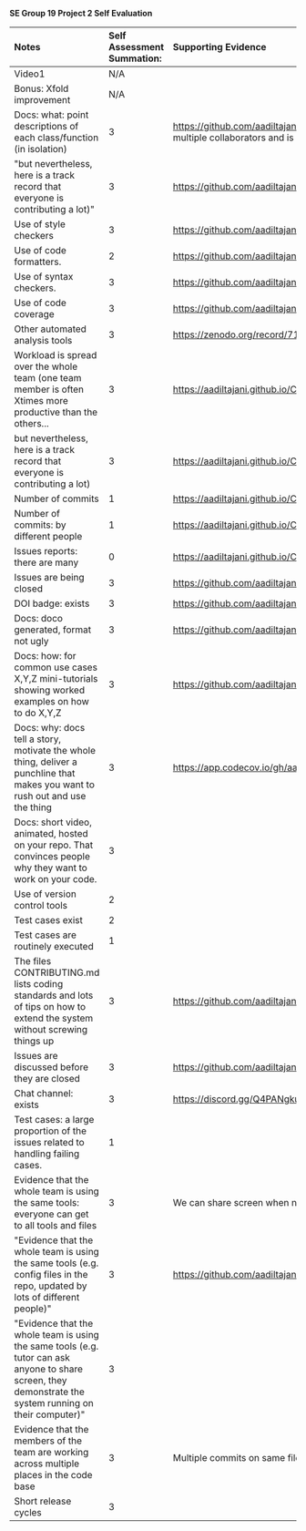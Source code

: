 **SE Group 19 Project 2 Self Evaluation**


| Notes                                                                                                                                                                                                             | Self Assessment Summation: | Supporting Evidence                                                |
|:------------------------------------------------------------------------------------------------------------------------------------------------------------------------------------------------------------------|:---------------------------|:-------------------------------------------------------------------|
| Video1                                                                                                                                                                                                            | N/A                        ||     |
| Bonus: Xfold improvement	                                                                                                                                                                                                            | N/A                        ||     |
| Docs: what: point descriptions of each class/function (in isolation)	                                                                                                        | 3                          | https://github.com/aadiltajani/CodeSten/graphs/contributors   each file has multiple collaborators and is divided     |
| "but nevertheless, here is a track record that everyone is contributing a lot)"                                                                                                                                   | 3                          | https://github.com/aadiltajani/CodeSten/graphs/contributors        |
| Use of style checkers	                                                                                                                                                                                               | 3                          | https://github.com/aadiltajani/CodeSten                            |
| Use of code formatters.	                                                                                                                                                                            | 2                          | https://github.com/aadiltajani/CodeSten/graphs/contributors        |
| Use of syntax checkers.	                                                                                                                                                                                   | 3                          | https://github.com/aadiltajani/CodeSten/issues                     |
| Use of code coverage                                                                                                                                                                                           | 3                          | https://github.com/aadiltajani/CodeSten/issues                     |
| Other automated analysis tools                                                                                                                                                                                                | 3                          | https://zenodo.org/record/7154269#.Y0N09OzMJhE                     |
| Workload is spread over the whole team (one team member is often Xtimes more productive than the others...                                                                                                                                                                         | 3                          | https://aadiltajani.github.io/CodeSten/                           |
| but nevertheless, here is a track record that everyone is contributing a lot)                                                                                                                                            | 3                          | https://aadiltajani.github.io/CodeSten/                            |
| Number of commits                                                                                                               | 1                          | https://aadiltajani.github.io/CodeSten/    |
| Number of commits: by different people	                                                                                   | 1                          |https://aadiltajani.github.io/CodeSten/     |
| Issues reports: there are many	                                                                                                     | 0                          |https://aadiltajani.github.io/CodeSten/     |
| Issues are being closed	                                                                                                                                                                                      | 3                          | https://github.com/aadiltajani/CodeSten                            |
| DOI badge: exists                                                                                                                                                                                           | 3                          |https://github.com/aadiltajani/CodeSten/blob/main/.github/workflows/main.yml     |
| Docs: doco generated, format not ugly                                                                                                                                                                                      | 3                          |https://github.com/aadiltajani/CodeSten/blob/main/.github/workflows/main.yml     |
| Docs: how: for common use cases X,Y,Z mini-tutorials showing worked examples on how to do X,Y,Z                                                                                                                                                                                           | 3                          |https://github.com/aadiltajani/CodeSten/blob/main/.github/workflows/main.yml     |
| Docs: why: docs tell a story, motivate the whole thing, deliver a punchline that makes you want to rush out and use the thing                                                                                                                                                                                            | 3                          | https://app.codecov.io/gh/aadiltajani/CodeSten                     |
| Docs: short video, animated, hosted on your repo. That convinces people why they want to work on your code.                                                                                                                                                                             | 3                          ||     |
| Use of version control tools                                                                                                                                                                                             | 2                          ||     |
| Test cases exist	                                                                                                                                                                                             | 2                          ||     |
| Test cases are routinely executed                                                                                                                                                                                 | 1                          ||     |
| The files CONTRIBUTING.md lists coding standards and lots of tips on how to extend the system without screwing things up                                                                                          | 3                          | https://github.com/aadiltajani/CodeSten/blob/main/CONTRIBUTING.md  |
| Issues are discussed before they are closed                                                                                                                                                                       | 3                          | https://github.com/aadiltajani/CodeSten/pulse                      |
| Chat channel: exists                                                                                                                                                                                              | 3                          | https://discord.gg/Q4PANgku                                        |
| Test cases: a large proportion of the issues related to handling failing cases.                                                                                                                                   | 1                          ||     |
| Evidence that the whole team is using the same tools: everyone can get to all tools and files                                                                                                                     | 3                          | We can share screen when needed                                    |
| "Evidence that the whole team is using the same tools (e.g. config files in the repo, updated by lots of different people)"                                                                                       | 3                          | https://github.com/aadiltajani/CodeSten/blob/main/requirements.txt |
| "Evidence that the whole team is using the same tools (e.g. tutor can ask anyone to share screen, they demonstrate the system running on their computer)"                                                         | 3                          ||     |
| Evidence that the members of the team are working across multiple places in the code base                                                                                                                         | 3                          | Multiple commits on same files by different people                 |
| Short release cycles                                                                                                                                                                                              | 3                          ||     |
